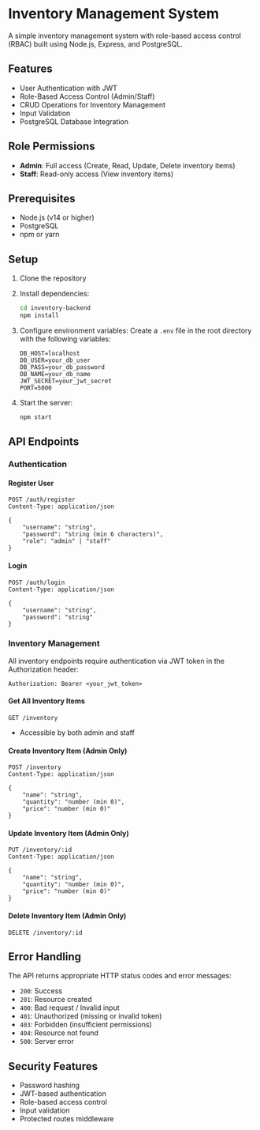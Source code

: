 # Inventory Management System

A simple inventory management system with role-based access control (RBAC) built using Node.js, Express, and PostgreSQL.

## Features

- User Authentication with JWT
- Role-Based Access Control (Admin/Staff)
- CRUD Operations for Inventory Management
- Input Validation
- PostgreSQL Database Integration

## Role Permissions

- **Admin**: Full access (Create, Read, Update, Delete inventory items)
- **Staff**: Read-only access (View inventory items)

## Prerequisites

- Node.js (v14 or higher)
- PostgreSQL
- npm or yarn

## Setup

1. Clone the repository
2. Install dependencies:
   ```bash
   cd inventory-backend
   npm install
   ```

3. Configure environment variables:
   Create a `.env` file in the root directory with the following variables:
   ```
   DB_HOST=localhost
   DB_USER=your_db_user
   DB_PASS=your_db_password
   DB_NAME=your_db_name
   JWT_SECRET=your_jwt_secret
   PORT=5000
   ```

4. Start the server:
   ```bash
   npm start
   ```

## API Endpoints

### Authentication

#### Register User
```http
POST /auth/register
Content-Type: application/json

{
    "username": "string",
    "password": "string (min 6 characters)",
    "role": "admin" | "staff"
}
```

#### Login
```http
POST /auth/login
Content-Type: application/json

{
    "username": "string",
    "password": "string"
}
```

### Inventory Management

All inventory endpoints require authentication via JWT token in the Authorization header:
```http
Authorization: Bearer <your_jwt_token>
```

#### Get All Inventory Items
```http
GET /inventory
```
- Accessible by both admin and staff

#### Create Inventory Item (Admin Only)
```http
POST /inventory
Content-Type: application/json

{
    "name": "string",
    "quantity": "number (min 0)",
    "price": "number (min 0)"
}
```

#### Update Inventory Item (Admin Only)
```http
PUT /inventory/:id
Content-Type: application/json

{
    "name": "string",
    "quantity": "number (min 0)",
    "price": "number (min 0)"
}
```

#### Delete Inventory Item (Admin Only)
```http
DELETE /inventory/:id
```

## Error Handling

The API returns appropriate HTTP status codes and error messages:

- `200`: Success
- `201`: Resource created
- `400`: Bad request / Invalid input
- `401`: Unauthorized (missing or invalid token)
- `403`: Forbidden (insufficient permissions)
- `404`: Resource not found
- `500`: Server error

## Security Features

- Password hashing
- JWT-based authentication
- Role-based access control
- Input validation
- Protected routes middleware